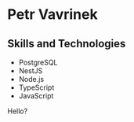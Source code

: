 # Petr Vavrinek

## Skills and Technologies

- PostgreSQL
- NestJS
- Node.js
- TypeScript
- JavaScript


Hello?